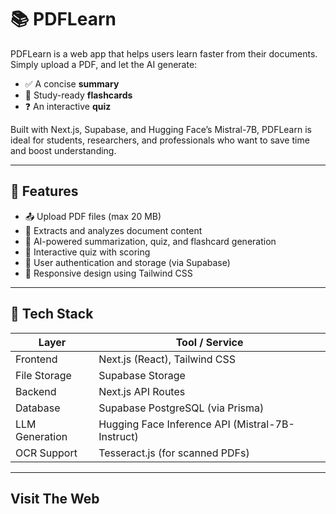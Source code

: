 # 📚 PDFLearn

PDFLearn is a web app that helps users learn faster from their documents. Simply upload a PDF, and let the AI generate:
- ✅ A concise **summary**
- 🧠 Study-ready **flashcards**
- ❓ An interactive **quiz**

Built with Next.js, Supabase, and Hugging Face’s Mistral-7B, PDFLearn is ideal for students, researchers, and professionals who want to save time and boost understanding.

---

## 🚀 Features

- 📤 Upload PDF files (max 20 MB)
- 📑 Extracts and analyzes document content
- 🧠 AI-powered summarization, quiz, and flashcard generation
- 📲 Interactive quiz with scoring
- 🔐 User authentication and storage (via Supabase)
- 🎨 Responsive design using Tailwind CSS

---

## 🧰 Tech Stack

| Layer            | Tool / Service                                   |
|------------------|--------------------------------------------------|
| Frontend         | Next.js (React), Tailwind CSS                    |
| File Storage     | Supabase Storage                                 |
| Backend          | Next.js API Routes                               |
| Database         | Supabase PostgreSQL (via Prisma)                 |
| LLM Generation   | Hugging Face Inference API (Mistral-7B-Instruct) |
| OCR Support      | Tesseract.js (for scanned PDFs)                  |

---

## Visit The Web

